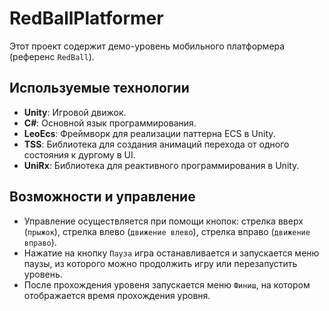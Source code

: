# RedBallPlatformer

Этот проект содержит демо-уровень мобильного платформера (референс `RedBall`).

## Используемые технологии
- **Unity**: Игровой движок.
- **C#**: Основной язык программирования.
- **LeoEcs**: Фреймворк для реализации паттерна ECS в Unity.
- **TSS**: Библиотека для создания анимаций перехода от одного состояния к дургому в UI.
- **UniRx**: Библиотека для реактивного программирования в Unity.

## Возможности и управление
- Управление осуществляется при помощи кнопок: стрелка вверх (`прыжок`), стрелка влево (`движение влево`), стрелка вправо (`движение вправо`).
- Нажатие на кнопку `Пауза` игра останавливается и запускается меню паузы, из которого можно продолжить игру или перезапустить уровень.
- После прохождения уровеня запускается меню `Финиш`, на котором отображается время прохождения уровня.
